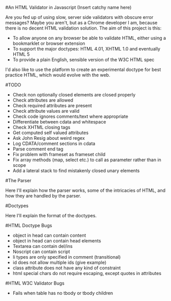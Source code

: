 #An HTML Validator in Javascript (Insert catchy name here)

Are you fed up of using slow, server side validators with obscure error messages?
Maybe you aren't, but as a Chrome developer I am, because there is no decent HTML validation solution.
The aim of this project is this:

- To allow anyone on any browser be able to validate HTML, either using a bookmarklet or browser extension
- To support the major doctypes: HTML 4.01, XHTML 1.0 and eventually HTML 5
- To provide a plain English, sensible version of the W3C HTML spec

I'd also like to use the platform to create an experimental doctype for best practice HTML, which would evolve with the web.

#TODO

- Check non optionally closed elements are closed properly
- Check attributes are allowed
- Check required attributes are present
- Check attribute values are valid
- Check code ignores comments/text where appropriate
- Differentiate between cdata and whitespace
- Check XHTML closing tags
- Get computed self valued attributes
- Ask John Resig about weird regex
- Log CDATA/comment sections in cdata
- Parse comment end tag
- Fix problem with frameset as frameset child
- Fix array methods (map, select etc.) to call as parameter rather than in scope
- Add a lateral stack to find mistakenly closed unary elements

#The Parser

Here I'll explain how the parser works, some of the intricacies of HTML, and how they are handled by the parser.

#Doctypes

Here I'll explain the format of the doctypes.

#HTML Doctype Bugs

- object in head can contain content
- object in head can contain head elements
- Textarea can contain del/ins
- Noscript can contain script
- li types are only specified in comment (transitional)
- id does not allow multiple ids (give example)
- class attribute does not have any kind of constraint
- html special chars do not require escaping, except quotes in attributes

#HTML W3C Validator Bugs

- Fails when table has no tbody or tbody children